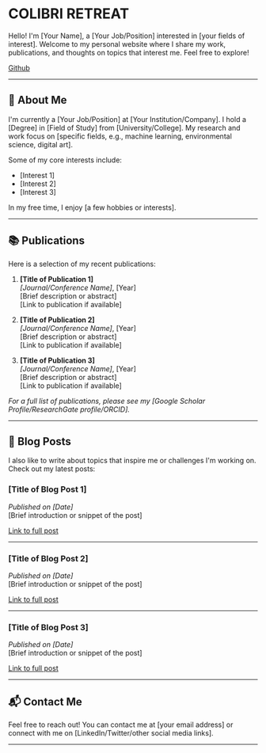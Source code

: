 # COLIBRI RETREAT
Hello! I'm [Your Name], a [Your Job/Position] interested in [your fields of interest]. Welcome to my personal website where I share my work, publications, and thoughts on topics that interest me. Feel free to explore! 

[Github](https://github.com/colibri-retreat) 

---

## 📖 About Me
I'm currently a [Your Job/Position] at [Your Institution/Company]. I hold a [Degree] in [Field of Study] from [University/College]. My research and work focus on [specific fields, e.g., machine learning, environmental science, digital art].

Some of my core interests include:
- [Interest 1]
- [Interest 2]
- [Interest 3]

In my free time, I enjoy [a few hobbies or interests].

---

## 📚 Publications
Here is a selection of my recent publications:

1. **[Title of Publication 1]**  
   _[Journal/Conference Name]_, [Year]  
   [Brief description or abstract]  
   [Link to publication if available]

2. **[Title of Publication 2]**  
   _[Journal/Conference Name]_, [Year]  
   [Brief description or abstract]  
   [Link to publication if available]

3. **[Title of Publication 3]**  
   _[Journal/Conference Name]_, [Year]  
   [Brief description or abstract]  
   [Link to publication if available]

*For a full list of publications, please see my [Google Scholar Profile/ResearchGate profile/ORCID].*

---

## 📝 Blog Posts
I also like to write about topics that inspire me or challenges I'm working on. Check out my latest posts:

### [Title of Blog Post 1]
*Published on [Date]*  
[Brief introduction or snippet of the post]

[Link to full post](./blog/post1.md)

---

### [Title of Blog Post 2]
*Published on [Date]*  
[Brief introduction or snippet of the post]

[Link to full post](./blog/post2.md)

---

### [Title of Blog Post 3]
*Published on [Date]*  
[Brief introduction or snippet of the post]

[Link to full post](./blog/post3.md)

---

## 📬 Contact Me
Feel free to reach out! You can contact me at [your email address] or connect with me on [LinkedIn/Twitter/other social media links].

---

